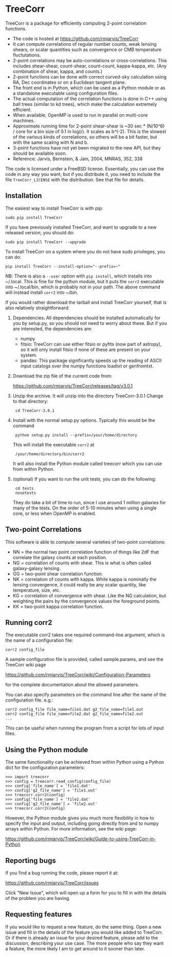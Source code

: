 TreeCorr
========

TreeCorr is a package for efficiently computing 2-point correlation functions.

- The code is hosted at https://github.com/rmjarvis/TreeCorr
- It can compute correlations of regular number counts, weak lensing shears, or
  scalar quantities such as convergence or CMB temperature fluctutations.
- 2-point correlations may be auto-correlations or cross-correlations.  This
  includes shear-shear, count-shear, count-count, kappa-kappa, etc.  (Any
  combination of shear, kappa, and counts.)
- 2-point functions can be done with correct curved-sky calculation using
  RA, Dec coordinates or on a Euclidean tangent plane.
- The front end is in Python, which can be used as a Python module or as a 
  standalone executable using configuration files.
- The actual computation of the correlation functions is done in C++ using ball
  trees (similar to kd trees), which make the calculation extremely
  efficient.
- When available, OpenMP is used to run in parallel on multi-core machines.
- Approximate running time for 2-point shear-shear is ~30 sec * (N/10^6) / core
  for a bin size of 0.1 in log(r).  It scales as b^(-2).  This is the slowest
  of the various kinds of correlations, so others will be a bit faster, but
  with the same scaling with N and b.
- 3-point functions have not yet been migrated to the new API, but they should
  be available soon.
- Reference: Jarvis, Bernstein, & Jain, 2004, MNRAS, 352, 338

The code is licensed under a FreeBSD license.  Essentially, you can use the 
code in any way you want, but if you distribute it, you need to include the 
file `TreeCorr_LICENSE` with the distribution.  See that file for details.


Installation
------------

The easiest way to install TreeCorr is with pip:

    sudo pip install TreeCorr

If you have previously installed TreeCorr, and want to upgrade to a new
released version, you should do:

    sudo pip install TreeCorr --upgrade

To install TreeCorr on a system where you do not have sudo privileges,
you can do:

    pip install TreeCorr --install-option="--prefix=~"

NB: There is also a `--user` option with `pip install`, which installs into
~/.local.  This is fine for the python module, but it puts the `corr2`
executable into ~/.local/bin, which is probably not in your path.  The above
command will instead install `corr2` into ~/bin.


If you would rather download the tarball and install TreeCorr yourself,
that is also relatively straightforward:

1. Dependencies: All dependencies should be installed automatically for you by
   setup.py, so you should not need to worry about these.  But if you are
   interested, the dependencies are:
    - numpy
    - fitsio: TreeCorr can use either fitsio or pyfits (now part of astropy),
      so it will only install fitsio if none of these are present on your
      system.
    - pandas: This package significantly speeds up the reading of ASCII
      input catalogs over the numpy functions loadtxt or genfromtxt.

2. Download the zip file of the current code from:

   https://github.com/rmjarvis/TreeCorr/releases/tag/v3.0.1

3. Unzip the archive.  It will unzip into the directory TreeCorr-3.0.1
   Change to that directory:

        cd TreeCorr-3.0.1

4. Install with the normal setup.py options.  Typically this would be the
   command

        python setup.py install --prefix=/your/home/directory

   This will install the executable `corr2` at

        /your/home/directory/bin/corr2

   It will also install the Python module called treecorr which you can use
   from within Python.

5. (optional) If you want to run the unit tests, you can do the following:

        cd tests
        nosetests

   They do take a bit of time to run, since I use around 1 million galaxies
   for many of the tests.  On the order of 5-10 minutes when using a single
   core, or less when OpenMP is enabled.


Two-point Correlations
----------------------

This software is able to compute several varieties of two-point correlations:

- NN = the normal two point correlation function of things like 2dF that
     correlate the galaxy counts at each position.
- NG = correlation of counts with shear.  This is what is often called
     galaxy-galaxy lensing.
- GG = two-point shear correlation function.
- NK = correlation of counts with kappa.  While kappa is nominally the lensing
     convergence, it could really be any scalar quantity, like temperature,
     size, etc.
- KG = correlation of convergence with shear.  Like the NG calculation, but 
     weighting the pairs by the convergence values the foreground points.
- KK = two-point kappa correlation function.


Running corr2
-------------

The executable corr2 takes one required command-line argument, which is the 
name of a configuration file:

    corr2 config_file

A sample configuration file is provided, called sample.params, and see the
TreeCorr wiki page

https://github.com/rmjarvis/TreeCorr/wiki/Configuration-Parameters

for the complete documentation about the allowed parameters.

You can also specify parameters on the command line after the name of 
the configuration file. e.g.:

    corr2 config_file file_name=file1.dat g2_file_name=file1.out
    corr2 config_file file_name=file2.dat g2_file_name=file2.out
    ...

This can be useful when running the program from a script for lots of input 
files.


Using the Python module
-----------------------

The same functionality can be achieved from within Python using a Python dict
for the configuration parameters:

    >>> import treecorr
    >>> config = treecorr.read_config(config_file)
    >>> config['file_name'] = 'file1.dat'
    >>> config['g2_file_name'] = 'file1.out'
    >>> treecorr.corr2(config)
    >>> config['file_name'] = 'file2.dat'
    >>> config['g2_file_name'] = 'file2.out'
    >>> treecorr.corr2(config)

However, the Python module gives you much more flexibility in how to specify
the input and output, including going directly from and to numpy arrays within
Python.  For more information, see the wiki page:

https://github.com/rmjarvis/TreeCorr/wiki/Guide-to-using-TreeCorr-in-Python

Reporting bugs
--------------

If you find a bug running the code, please report it at:

https://github.com/rmjarvis/TreeCorr/issues

Click "New Issue", which will open up a form for you to fill in with the
details of the problem you are having.


Requesting features
-------------------

If you would like to request a new feature, do the same thing.  Open a new
issue and fill in the details of the feature you would like added to TreeCorr.
Or if there is already an issue for your desired feature, please add to the 
discussion, describing your use case.  The more people who say they want a
feature, the more likely I am to get around to it sooner than later.


